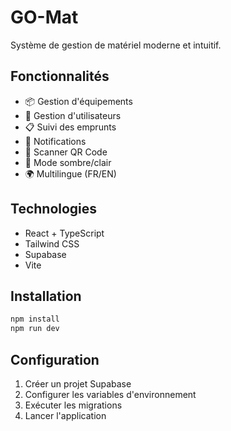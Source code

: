 # GO-Mat

Système de gestion de matériel moderne et intuitif.

## Fonctionnalités

- 📦 Gestion d'équipements
- 👥 Gestion d'utilisateurs  
- 📋 Suivi des emprunts
- 🔔 Notifications
- 📱 Scanner QR Code
- 🌙 Mode sombre/clair
- 🌍 Multilingue (FR/EN)

## Technologies

- React + TypeScript
- Tailwind CSS
- Supabase
- Vite

## Installation

```bash
npm install
npm run dev
```

## Configuration

1. Créer un projet Supabase
2. Configurer les variables d'environnement
3. Exécuter les migrations
4. Lancer l'application